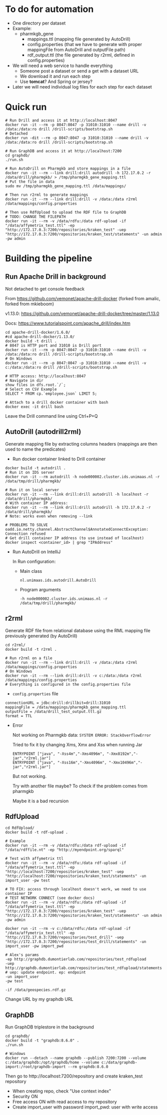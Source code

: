 # To do for automation

* One directory per dataset
* Example:
  * pharmkgb_gene
    * mappings.ttl (mapping file generated by AutoDrill)
    * config.properties (that we have to generate with proper mappingFile from AutoDrill and outputFile path)
    * rdf_output.ttl (the file generated by r2rml, defined in config.properties)
* We will need a web service to handle everything
  * Someone post a dataset or send a get with a dataset URL
  * We download it and run each step
  * Use **tomcat**? And Spring or jersey?
* Later we will need individual log files for each step for each dataset



# Quick run

```shell
# Run Drill and access it at http://localhost:8047
docker run -it --rm -p 8047:8047 -p 31010:31010 --name drill -v /data:/data:ro drill /drill-scripts/bootstrap.sh
# Detached
docker run -dit --rm -p 8047:8047 -p 31010:31010 --name drill -v /data:/data:ro drill /drill-scripts/bootstrap.sh

# Run GraphDB and access it at http://localhost:7200
cd graphdb/
./run.sh

# Run AutoDrill on Pharmgkb and store mappings in a file
docker run -it --rm --link drill:drill autodrill -h 172.17.0.2 -r /data/drill/pharmgkb/ > /tmp/pharmgkb_gene_mapping.ttl
# Put the file in data
sudo mv /tmp/pharmgkb_gene_mapping.ttl /data/mappings/

# Then run r2rml to generate mappings
docker run -it --rm --link drill:drill -v /data:/data r2rml /data/mappings/config.properties

# Then use RdfUpload to upload the RDF file to GraphDB
# TODO: CHANGE THE FILEPATH 
docker run -it --rm -v /data/rdfu:/data rdf-upload -if "/data/affymetrix_test.ttl" -ep "http://172.17.0.3:7200/repositories/kraken_test" -uep "http://172.17.0.3:7200/repositories/kraken_test/statements" -un admin -pw admin
```



# Building the pipeline

## Run Apache Drill in background

Not detached to get console feedback

From https://github.com/vemonet/apache-drill-docker (forked from amalic, forked from mkieboom)

v1.13.0: https://github.com/vemonet/apache-drill-docker/tree/master/1.13.0

Docs: https://www.tutorialspoint.com/apache_drill/index.htm

```shell
cd apache-drill-docker/1.6.0/
#cd apache-drill-docker/1.13.0/
docker build -t drill .
# 8047 is HTTP port and 31010 is Drill port
docker run -it --rm -p 8047:8047 -p 31010:31010 --name drill -v /data:/data:ro drill /drill-scripts/bootstrap.sh
# On Windows
docker run -it --rm -p 8047:8047 -p 31010:31010 --name drill -v c:/data:/data:ro drill /drill-scripts/bootstrap.sh

# HTTP access: http://localhost:8047
# Navigate in dir
show files in dfs.root.`/`;
# Select on CSV Example
SELECT * FROM cp.`employee.json` LIMIT 5;

# Attach to a drill docker container with bash
docker exec -it drill bash
```

Leave the Drill command line using Ctrl+P+Q



## AutoDrill (autodrill2rml)

Generate mapping file by extracting columns headers (mappings are then used to name the predicates)

- Run docker container linked to Drill container

```shell
docker build -t autodrill .
# Run it on IDS server
docker run -it --rm autodrill -h node000002.cluster.ids.unimaas.nl -r /data/tmp/drill/pharmgkb/

# Run it on local server
docker run -it --rm --link drill:drill autodrill -h localhost -r /data/drill/pharmgkb/
# With container IP address:
docker run -it --rm --link drill:drill autodrill -h 172.17.0.2 -r /data/drill/pharmgkb/
# Note: works even when removing --link

# PROBLEMS TO SOLVE
oadd.io.netty.channel.AbstractChannel$AnnotatedConnectException: Connection refused
# Get drill container IP address (to use instead of localhost)
docker inspect <container_id> | grep "IPAddress"
```

* Run AutoDrill on IntelliJ

  In Run configuration:

  * Main class

    ```
    nl.unimaas.ids.autodrill.AutoDrill
    ```

  * Program arguments

    ```shell
    -h node000002.cluster.ids.unimaas.nl -r /data/tmp/drill/pharmgkb/
    ```

    





## r2rml

Generate RDF file from relational database using the RML mapping file previously generated (by AutoDrill)

```shell
cd r2rml/
docker build -t r2rml .

# Run r2rml on a file
docker run -it --rm --link drill:drill -v /data:/data r2rml /data/mappings/config.properties
# On Windows
docker run -it --rm --link drill:drill -v c:/data:/data r2rml /data/mappings/config.properties
# Everything is configured in the config.properties file
```

* `config.properties` file

```properties
connectionURL = jdbc:drill:drillbit=drill:31010
mappingFile = /data/mappings/pharmgkb_gene_mapping.ttl
outputFile = /data/drill_test_output.ttl.gz
format = TTL
```

* Error

  Not working on Pharmgkb data:  `SYSTEM ERROR: StackOverflowError`

  Tried to fix it by changing Xms, Xmx and Xss when running Jar

  ```shell
  ENTRYPOINT ["java", "-Xss4m","-Xms4096m", "-Xmx8192m","-jar","r2rml.jar"]
  ENTRYPOINT ["java", "-Xss16m","-Xms4096m", "-Xmx10496m","-jar","r2rml.jar"]
  ```

  But not working.

  Try with another file maybe? To check if the problem comes from pharmgkb

  Maybe it is a bad recursion



## RdfUpload

```shell
cd RdfUpload/
docker build -t rdf-upload .

# Example
docker run -it --rm -v /data/rdfu:/data rdf-upload -if "/data/rdffile.nt" -ep "http://myendpoint.org/sparql"

# Test with affymetrix ttl
docker run -it --rm -v /data/rdfu:/data rdf-upload -if "/data/affymetrix_test.ttl" -ep "http://localhost:7200/repositories/kraken_test" -uep "http://localhost:7200/repositories/kraken_test/statements" -un import_user -pw test

# TO FIX: access through localhost doesn't work, we need to use container IP
# TEST NETWORK CONNECT (see docker docs)
docker run -it --rm -v /data/rdfu:/data rdf-upload -if "/data/affymetrix_test.ttl" -ep "http://172.17.0.3:7200/repositories/kraken_test" -uep "http://172.17.0.3:7200/repositories/kraken_test/statements" -un admin -pw admin

docker run -it --rm -v c:/data/rdfu:/data rdf-upload -if "/data/affymetrix_test.ttl" -ep "http://172.17.0.3:7200/repositories/test_drill" -uep "http://172.17.0.3:7200/repositories/test_drill/statements" -un import_user -pw import_pwd
```



```shell
# Alex's params
-ep http://graphdb.dumontierlab.com/repositories/test_rdfupload
-uep http://graphdb.dumontierlab.com/repositories/test_rdfupload/statements
# uep: update endpoint. ep: endpoint
-un import_user
-pw test

-if /data/geospecies.rdf.gz
```

Change URL by my graphdb URL



## GraphDB

Run GraphDB triplestore in the background

```shell
cd graphdb/
docker build -t "graphdb:8.6.0" .
./run.sh

# Windows
docker run --detach --name graphdb --publish 7200:7200 --volume c:/data/graphdb:/opt/graphdb/home --volume c:/data/graphdb-import:/root/graphdb-import --rm graphdb:8.6.0
```

Then go to http://localhost:7200/repository and create kraken_test repository

* When creating repo, check "Use context index"
* Security ON
* Free access ON with read access to my repository
* Create import_user with password import_pwd: user with write access